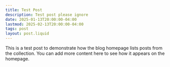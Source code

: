 ```yaml
---
title: Test Post
description: Test post please ignore
date: 2025-01-13T20:00:00-04:00
lastmod: 2025-02-13T20:00:00-04:00
tags: post
layout: post.liquid
---
```


This is a test post to demonstrate how the blog homepage lists posts from the collection. You can add more content here to see how it appears on the homepage.
